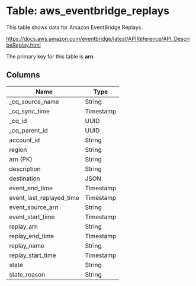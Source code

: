 # Table: aws_eventbridge_replays

This table shows data for Amazon EventBridge Replays.

https://docs.aws.amazon.com/eventbridge/latest/APIReference/API_DescribeReplay.html

The primary key for this table is **arn**.

## Columns

| Name          | Type          |
| ------------- | ------------- |
|_cq_source_name|String|
|_cq_sync_time|Timestamp|
|_cq_id|UUID|
|_cq_parent_id|UUID|
|account_id|String|
|region|String|
|arn (PK)|String|
|description|String|
|destination|JSON|
|event_end_time|Timestamp|
|event_last_replayed_time|Timestamp|
|event_source_arn|String|
|event_start_time|Timestamp|
|replay_arn|String|
|replay_end_time|Timestamp|
|replay_name|String|
|replay_start_time|Timestamp|
|state|String|
|state_reason|String|